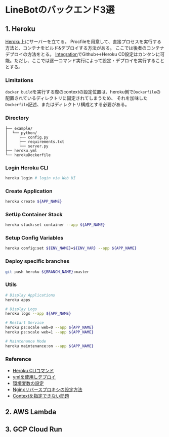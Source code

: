 # LineBotのバックエンド3選

## 1. Heroku

[Heroku](https://dashboard.heroku.com/)上にサーバーを立てる。
Procfileを用意して、直接プロセスを実行する方法と、コンテナをビルド&デプロイする方法がある。
ここでは後者のコンテナデプロイの方法をとる。
[Integration](https://devcenter.heroku.com/articles/github-integration)でGithub<->Heroku CD設定はカンタンに可能。ただし、ここでは逐一コマンド実行によって設定・デプロイを実行することとする。

### Limitations

`docker build`を実行する際のcontextの設定位置は、heroku側で`Dockerfile`の配置されているディレクトリに固定されてしまうため、
それを加味した`Dockerfile`記述、またはディレクトリ構成とする必要がある。

### Directory

```text
├── example/
│  └── python/
│     ├── config.py
│     ├── requirements.txt
│     └── server.py
├── heroku.yml
└── herokuDockerfile
```

### Login Heroku CLI

```bash
heroku login # login via Web UI
```

### Create Application

```bash
heroku create ${APP_NAME}
```

### SetUp Container Stack

```bash
heroku stack:set container --app ${APP_NAME}
```

### Setup Config Variables

```bash
heroku config:set ${ENV_NAME}=${ENV_VAR} --app ${APP_NAME}
```

### Deploy specific branches

```bash
git push heroku ${BRANCH_NAME}:master
```

### Utils

```bash
# Display Applications
heroku apps

# Display Logs
heroku logs --app ${APP_NAME}

# Restart Service
heroku ps:scale web=0 --app ${APP_NAME}
heroku ps:scale web=1 --app ${APP_NAME}

# Maintenance Mode
heroku maintenance:on --app ${APP_NAME}
```

### Reference

- [Heroku CLIコマンド](https://devcenter.heroku.com/articles/heroku-cli-commands)
- [ymlを使用しデプロイ](https://devcenter.heroku.com/articles/build-docker-images-heroku-yml)
- [環境変数の設定](https://devcenter.heroku.com/articles/config-vars)
- [Nginxリバースプロキシの設定方法](https://help.heroku.com/YTWRHLVH/how-do-i-make-my-nginx-proxy-connect-to-a-heroku-app-behind-heroku-ssl)
- [Contextを指定できない問題](https://devcenter.heroku.com/articles/build-docker-images-heroku-yml#known-issues-and-limitations)

## 2. AWS Lambda

## 3. GCP Cloud Run
